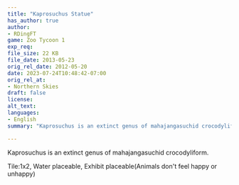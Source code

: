 ```yaml
---
title: "Kaprosuchus Statue"
has_author: true
author: 
- RDingFT
game: Zoo Tycoon 1
exp_req: 
file_size: 22 KB
file_date: 2013-05-23
orig_rel_date: 2012-05-20
date: 2023-07-24T10:48:42-07:00
orig_rel_at: 
- Northern Skies
draft: false
license: 
alt_text: 
languages:
- English
summary: "Kaprosuchus is an extinct genus of mahajangasuchid crocodyliform."

---
```


Kaprosuchus is an extinct genus of mahajangasuchid crocodyliform. 

Tile:1x2, Water placeable, Exhibit placeable(Animals don't feel happy or unhappy)